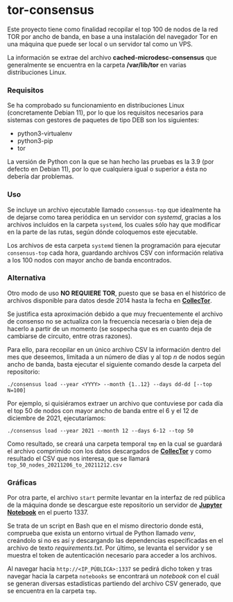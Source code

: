# tor-consensus

Este proyecto tiene como finalidad recopilar el top 100 de nodos de la red TOR
por ancho de banda, en base a una instalación del navegador Tor en una máquina
que puede ser local o un servidor tal como un VPS.

La información se extrae del archivo **cached-microdesc-consensus** que generalmente
se encuentra en la carpeta **/var/lib/tor** en varias distribuciones Linux.

### Requisitos

Se ha comprobado su funcionamiento en distribuciones Linux (concretamente Debian 11),
por lo que los requisitos necesarios para sistemas con gestores de paquetes de tipo DEB
son los siguientes:

- python3-virtualenv
- python3-pip
- tor

La versión de Python con la que se han hecho las pruebas es la 3.9 (por defecto en Debian 11),
por lo que cualquiera igual o superior a ésta no debería dar problemas.

### Uso

Se incluye un archivo ejecutable llamado `consensus-top` que idealmente ha de dejarse como tarea
periódica en un servidor con *systemd*, gracias a los archivos incluidos en la carpeta `systemd`,
los cuales sólo hay que modificar en la parte de las rutas, según dónde coloquemos este ejecutable.

Los archivos de esta carpeta `systemd` tienen la programación para ejecutar `consensus-top` cada hora,
guardando archivos CSV con información relativa a los 100 nodos con mayor ancho de banda encontrados.

### Alternativa
Otro modo de uso **NO REQUIERE TOR**, puesto que se basa en el histórico de archivos disponible para datos
desde 2014 hasta la fecha en [**CollecTor**](https://metrics.torproject.org/collector.html).

Se justifica esta aproximación debido a que muy frecuentemente el archivo de consenso no se actualiza
con la frecuencia necesaria o bien deja de hacerlo a partir de un momento (se sospecha que es en cuanto
deja de cambiarse de circuito, entre otras razones).

Para ello, para recopilar en un único archivo CSV la información dentro del mes que deseemos, limitada a un
número de días y al top *n* de nodos según ancho de banda, basta ejecutar el siguiente comando desde
la carpeta del repositorio:

```
./consensus load --year <YYYY> --month {1..12} --days dd-dd [--top N=100]
```

Por ejemplo, si quisiéramos extraer un archivo que contuviese por cada día el top 50 de nodos con mayor ancho
de banda entre el 6 y el 12 de diciembre de 2021, ejecutaríamos:

```
./consensus load --year 2021 --month 12 --days 6-12 --top 50
```

Como resultado, se creará una carpeta temporal `tmp` en la cual se guardará el archivo comprimido con los datos
descargados de [**CollecTor**](https://metrics.torproject.org/collector.html) y como resultado el CSV que nos interesa,
que se llamará `top_50_nodes_20211206_to_20211212.csv`

### Gráficas

Por otra parte, el archivo `start` permite levantar en la interfaz de red pública de la máquina
donde se descargue este repositorio un servidor de [**Jupyter Notebook**](https://jupyter.org/try) en
el puerto 1337.

Se trata de un script en Bash que en el mismo directorio donde está, comprueba que exista un entorno
virtual de Python llamado *venv*, creándolo si no es así y descargando las dependencias especificadas
en el archivo de texto *requirements.txt*. Por último, se levanta el servidor y se muestra el token de
autenticación necesario para acceder a los archivos.

Al navegar hacia `http://<IP_PÚBLICA>:1337` se pedirá dicho token y tras navegar hacia la carpeta
`notebooks` se encontrará un *notebook* con el cuál se generan diversas estadísticas partiendo del
archivo CSV generado, que se encuentra en la carpeta `tmp`.
